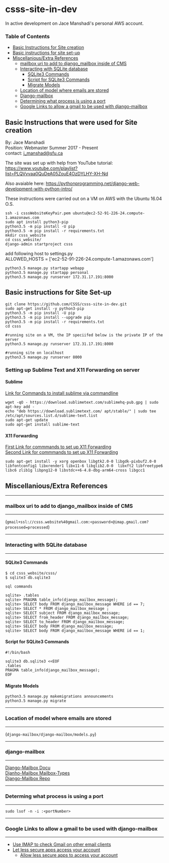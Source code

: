 # csss-site-in-dev

In active development on Jace Manshadi's personal AWS account.
### Table of Contents
 - [Basic Instructions for Site creation](#basic-instructions-that-were-used-for-site-creation)
 - [Basic instructions for site set-up](#basic-instructions-for-site-set-up)
 - [Miscellanious/Extra References](#miscellaniousextra-references)
    - [mailbox uri to add to django_mailbox inside of CMS](#mailbox-uri-to-add-to-django_mailbox-inside-of-cms)
    - [Interacting with SQLite database](#interacting-with-sqlite-database)
        - [SQLite3 Commands](#sqlite3-commands)
        - [Script for SQLite3 Commands](#script-for-sqlite3-commands)
        - [Migrate Models](#migrate-models)
    - [Location of model where emails are stored](#location-of-model-where-emails-are-stored)
    - [Django-mailbox](#django-mailbox)
    - [Determining what process is using a port](#determing-what-process-is-using-a-port)
    - [Google Links to allow a gmail to be used with django-mailbox](#google-links-to-allow-a-gmail-to-be-used-with-django-mailbox)

## Basic Instructions that were used for Site creation
  
By: Jace Manshadi  
Position: Webmaster Summer 2017 - Present  
contact: j_manshad@sfu.ca  
  
The site was set up with help from YouTube tutorial: https://www.youtube.com/playlist?list=PLQVvvaa0QuDeA05ZouE4OzDYLHY-XH-Nd   
  
Also avaiable here: https://pythonprogramming.net/django-web-development-with-python-intro/  
  
These instructions were carried out on a VM on AWS with the Ubuntu 16.04 O.S.  
  
```shell
ssh -i csssWebsiteKeyPair.pem ubuntu@ec2-52-91-226-24.compute-1.amazonaws.com  
sudo apt install python3-pip  
python3.5 -m pip install -U pip  
python3.5 -m pip install -r requirements.txt  
mkdir csss_website  
cd csss_website/  
django-admin startproject csss  
```
add following host to settings.py  
        ALLOWED_HOSTS = ['ec2-52-91-226-24.compute-1.amazonaws.com']  
```shell
python3.5 manage.py startapp webapp  
python3.5 manage.py startapp personal  
python3.5 manage.py runserver 172.31.17.191:8000  

```
## Basic instructions for Site Set-up
```shell
git clone https://github.com/CSSS/csss-site-in-dev.git
sudo apt-get install -y python3-pip
python3.5 -m pip install -U pip
python3.5 -m pip install --upgrade pip
python3.5 -m pip install -r requirements.txt
cd csss

#running site on a VM, the IP speciifed below is the private IP of the server
python3.5 manage.py runserver 172.31.17.191:8000

#running site on localhost
python3.5 manage.py runserver 8000
```
  
### Setting up Sublime Text and X11 Forwarding on server  
  
#### Sublime  
[Link for Commands to install sublime via commandline](http://tipsonubuntu.com/2017/05/30/install-sublime-text-3-ubuntu-16-04-official-way/)  
```shell
wget -qO - https://download.sublimetext.com/sublimehq-pub.gpg | sudo apt-key add -
echo "deb https://download.sublimetext.com/ apt/stable/" | sudo tee /etc/apt/sources.list.d/sublime-text.list
sudo apt-get update
sudo apt-get install sublime-text
```
  
#### X11 Forwarding  
[First Link for commmands to set up X11 Forwarding](https://askubuntu.com/a/213685)  
[Second Link for commmands to set up X11 Forwarding](https://askubuntu.com/a/718087)  
```shell
sudo apt-get install -y xorg openbox libgtk2.0-0 libgdk-pixbuf2.0-0 libfontconfig1 libxrender1 libx11-6 libglib2.0-0  libxft2 libfreetype6 libc6 zlib1g libpng12-0 libstdc++6-4.8-dbg-arm64-cross libgcc1 
```
  
## Miscellanious/Extra References

***************************************
### mailbox uri to add to django_mailbox inside of CMS
***************************************

(`gmail+ssl://csss.website%40gmail.com:<password>@imap.gmail.com?processed=processed`)

***************************************
### Interacting with SQLite database
***************************************

#### SQLite3 Commands

```shell
$ cd csss_website/csss/
$ sqlite3 db.sqlite3

sql commands

sqlite> .tables
sqlite> PRAGMA table_info(django_mailbox_message);
sqlite> SELECT body FROM django_mailbox_message WHERE id == 7;
sqlite> SELECT * FROM django_mailbox_message ;
sqlite> SELECT subject FROM django_mailbox_message;
sqlite> SELECT from_header FROM django_mailbox_message;
sqlite> SELECT to_header FROM django_mailbox_message;
sqlite> SELECT body FROM django_mailbox_message;
sqlite> SELECT body FROM django_mailbox_message WHERE id == 1;
```

#### Script for SQLite3 Commands

```shell
#!/bin/bash

sqlite3 db.sqlite3 <<EOF
.tables
PRAGMA table_info(django_mailbox_message);
EOF
```

#### Migrate Models

```shell
python3.5 manage.py makemigrations announcements
python3.5 manage.py migrate
```

*************************************************
### Location of model where emails are stored
*************************************************
(`django-mailbox/django-mailbox/models.py`)

*******************
### django-mailbox
*******************
[Django-Mailbox Docu](http://django-mailbox.readthedocs.io/en/latest/)  
[Djanho-Mailbox Mailbox-Types](http://django-mailbox.readthedocs.io/en/latest/topics/mailbox_types.html)  
[Django-Mailbox Repo](https://github.com/coddingtonbear/django-mailbox)  
  
******************
### Determing what process is using a port
******************
```shell
sudo lsof -n -i :<portNumber>
```
*****************************************************************
### Google Links to allow a gmail to be used with django-mailbox
*****************************************************************

- [Use IMAP to check Gmail on other email clients](https://support.google.com/mail/answer/7126229?visit_id=1-636603205765509733-1797557889&rd=2#cantsignin)
- [Let less secure apps access your account](https://support.google.com/accounts/answer/6010255)
  - [Allow less secure apps to access your account](https://myaccount.google.com/lesssecureapps)